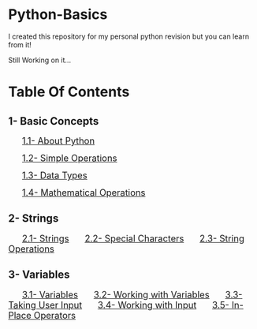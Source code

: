 # Python-Basics
I created this repository for my personal python revision but you can learn from it!

Still Working on it...

# Table Of Contents

## 1- Basic Concepts

&emsp;&emsp;<font size = "4">[1.1- About Python](/1-%20Basic%20Concepts/1.1-%20About%20Python.md)</font>

&emsp;&emsp;<font size = "4">[1.2- Simple Operations](/1-%20Basic%20Concepts/1.2-%20Simple%20Operation.md)</font>

&emsp;&emsp;<font size = "4">[1.3- Data Types](/1-%20Basic%20Concepts/1.3%20-%20Data%20Types.md)</font>

&emsp;&emsp;<font size = "4">[1.4- Mathematical Operations](/1-%20Basic%20Concepts/1.4%20-%20Mathematical%20Operations.md)</font>

## 2- Strings

&emsp;&emsp;<font size = "4">[2.1- Strings](/2-%20Strings/2.1%20-%20Strings.md)</font>
&emsp;&emsp;<font size = "4">[2.2- Special Characters](/2-%20Strings/2.2%20-%20Special%20Characters.md)</font>
&emsp;&emsp;<font size = "4">[2.3- String Operations](/2-%20Strings/2.3%20-%20String%20Operations.md)</font>

## 3- Variables

&emsp;&emsp;<font size = "4">[3.1- Variables](/3%20-%20Variables/3.1%20-%20Variables.md)</font>
&emsp;&emsp;<font size = "4">[3.2- Working with Variables](/3%20-%20Variables/3.2%20-%20Working%20with%20Variables.md)</font>
&emsp;&emsp;<font size = "4">[3.3- Taking User Input](/3%20-%20Variables/3.3%20-%20Taking%20User%20Input.md)</font>
&emsp;&emsp;<font size = "4">[3.4- Working with Input](/3%20-%20Variables/3.4%20-%20Working%20with%20Input.md)</font>
&emsp;&emsp;<font size = "4">[3.5- In-Place Operators](/3%20-%20Variables/3.5%20-%20In-Place%20Operators.md)</font>
